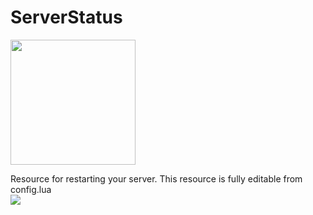 # ServerStatus
<img src="https://i.imgur.com/UE1mLlB.png" width="200px" height="200px" align="center">

Resource for restarting your server. This resource is fully editable from config.lua 
<br>
<img src="https://imgur.com/PUvigcT.png">
